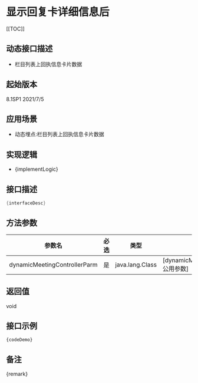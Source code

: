 # 显示回复卡详细信息后 

[[TOC]]

## 动态接口描述

- 栏目列表上回执信息卡片数据

## 起始版本
8.1SP1
2021/7/5

## 应用场景
- 动态埋点:栏目列表上回执信息卡片数据

## 实现逻辑
- {implementLogic}

## 接口描述
```java
{interfaceDesc}
```
## 方法参数
 参数名 | 必选 | 类型 | 说明 
--- |---|--- |--- 
dynamicMeetingControllerParm|是|java.lang.Class|[dynamicMeetingControllerParm 公用参数]


## 返回值
void


## 接口示例
```
{codeDemo}
```

## 备注
{remark}
